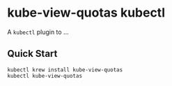 # kube-view-quotas kubectl

A `kubectl` plugin to ...

## Quick Start

```
kubectl krew install kube-view-quotas
kubectl kube-view-quotas
```

